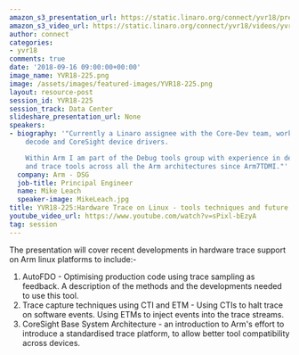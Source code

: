 ```yaml
---
amazon_s3_presentation_url: https://static.linaro.org/connect/yvr18/presentations/yvr18-225.pdf
amazon_s3_video_url: https://static.linaro.org/connect/yvr18/videos/yvr18-225.mp4
author: connect
categories:
- yvr18
comments: true
date: '2018-09-16 09:00:00+00:00'
image_name: YVR18-225.png
image: /assets/images/featured-images/YVR18-225.png
layout: resource-post
session_id: YVR18-225
session_track: Data Center
slideshare_presentation_url: None
speakers:
- biography: '"Currently a Linaro assignee with the Core-Dev team, working on trace
    decode and CoreSight device drivers.

    Within Arm I am part of the Debug tools group with experience in developing debug
    and trace tools across all the Arm architectures since Arm7TDMI."'
  company: Arm - DSG
  job-title: Principal Engineer
  name: Mike Leach
  speaker-image: MikeLeach.jpg
title: YVR18-225:Hardware Trace on Linux - tools techniques and future directions
youtube_video_url: https://www.youtube.com/watch?v=sPixl-bEzyA
tag: session
---
```


The presentation will cover recent developments in hardware trace support on Arm linux platforms to include:-
1) AutoFDO - Optimising production code using trace sampling as feedback. A description of the methods and the developments needed to use this tool.
2) Trace capture techniques using CTI and ETM - Using CTIs to halt trace on software events. Using ETMs to inject events into the trace streams.
3) CoreSight Base System Architecture - an introduction to Arm's effort to introduce a standardised trace platform, to allow better tool compatibility across devices.